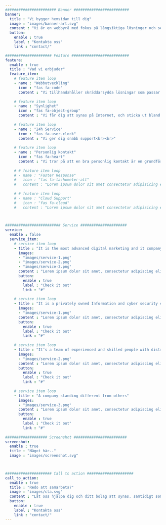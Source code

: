 ```yaml
---
####################### Banner #########################
banner:
  title : "Vi bygger hemsidan till dig"
  image : "images/banner-art.svg"
  content : "Vi är en webbyrå med fokus på långsiktiga lösningar och ser till att din webbsida blir en lönsam och vinstgivande investering. Vi hjälper dig med webbutveckling, digital marknadsföring och ser till att ditt företag får en stark närvaro online."
  button:
    enable : true
    label : "Kontakta oss"
    link : "contact/"

##################### Feature ##########################
feature:
  enable : true
  title : "Vad vi erbjuder"
  feature_item:
    # feature item loop
    - name : "Webbutveckling"
      icon : "fas fa-code"
      content : "Vi tillhandahåller skräddarsydda lösningar som passar ditt bolag, stort som litet"
      
    # feature item loop
    - name : "Synlighet"
      icon : "fas fa-object-group"
      content : "Vi får dig att synas på Internet, och sticka ut bland allt innehåll på sociala medier"
      
    # feature item loop
    - name : "24h Service"
      icon : "fas fa-user-clock"
      content : "Vi ger dig snabb support<br><br>"
      
    # feature item loop
    - name : "Personlig kontakt"
      icon : "fas fa-heart"
      content : "Vi tror på att en bra personlig kontakt är en grundförutsättning för bra samarbete"
      
    # # feature item loop
    # - name : "Faster Response"
    #   icon : "fas fa-tachometer-alt"
    #   content : "Lorem ipsum dolor sit amet consectetur adipisicing elit quam nihil"
      
    # # feature item loop
    # - name : "Cloud Support"
    #   icon : "fas fa-cloud"
    #   content : "Lorem ipsum dolor sit amet consectetur adipisicing elit quam nihil"
      


######################### Service #####################
service:
  enable : false
  service_item:
    # service item loop
    - title : "It is the most advanced digital marketing and it company."
      images:
      - "images/service-1.png"
      - "images/service-2.png"
      - "images/service-3.png"
      content : "Lorem ipsum dolor sit amet, consectetur adipiscing elit. Consequat tristique eget amet, tempus eu at consecttur. Leo facilisi nunc viverra tellus. Ac laoreet sit vel consquat. consectetur adipiscing elit. Consequat tristique eget amet, tempus eu at consecttur. Leo facilisi nunc viverra tellus. Ac laoreet sit vel consquat."
      button:
        enable : true
        label : "Check it out"
        link : "#"
        
    # service item loop
    - title : "It is a privately owned Information and cyber security company"
      images:
      - "images/service-1.png"
      content : "Lorem ipsum dolor sit amet, consectetur adipiscing elit. Consequat tristique eget amet, tempus eu at consecttur. Leo facilisi nunc viverra tellus. Ac laoreet sit vel consquat. consectetur adipiscing elit. Consequat tristique eget amet, tempus eu at consecttur. Leo facilisi nunc viverra tellus. Ac laoreet sit vel consquat."
      button:
        enable : true
        label : "Check it out"
        link : "#"
        
    # service item loop
    - title : "It’s a team of experienced and skilled people with distributions"
      images:
      - "images/service-2.png"
      content : "Lorem ipsum dolor sit amet, consectetur adipiscing elit. Consequat tristique eget amet, tempus eu at consecttur. Leo facilisi nunc viverra tellus. Ac laoreet sit vel consquat. consectetur adipiscing elit. Consequat tristique eget amet, tempus eu at consecttur. Leo facilisi nunc viverra tellus. Ac laoreet sit vel consquat."
      button:
        enable : true
        label : "Check it out"
        link : "#"
        
    # service item loop
    - title : "A company standing different from others"
      images:
      - "images/service-3.png"
      content : "Lorem ipsum dolor sit amet, consectetur adipiscing elit. Consequat tristique eget amet, tempus eu at consecttur. Leo facilisi nunc viverra tellus. Ac laoreet sit vel consquat. consectetur adipiscing elit. Consequat tristique eget amet, tempus eu at consecttur. Leo facilisi nunc viverra tellus. Ac laoreet sit vel consquat."
      button:
        enable : true
        label : "Check it out"
        link : "#"
        
################### Screenshot ########################
screenshot:
  enable : true
  title : "Något här.."
  image : "images/screenshot.svg"

  

##################### Call to action #####################
call_to_action:
  enable : true
  title : "Redo att samarbeta?"
  image : "images/cta.svg"
  content : "Låt oss hjälpa dig och ditt bolag att synas, samtidigt som du kan fokusera vad du gör bäst"
  button:
    enable : true
    label : "Kontakta oss"
    link : "contact/"
---
```

